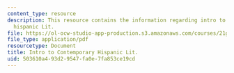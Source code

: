 ```yaml
---
content_type: resource
description: This resource contains the information regarding intro to contemporary
  hispanic Lit.
file: https://ol-ocw-studio-app-production.s3.amazonaws.com/courses/21g-716-introduction-to-contemporary-hispanic-literature-spring-2005/503610a493d29547fa0e7fa853ce19cd_MIT21G_716S05_mar_gai_que.pdf
file_type: application/pdf
resourcetype: Document
title: Intro to Contemporary Hispanic Lit.
uid: 503610a4-93d2-9547-fa0e-7fa853ce19cd
---
```

